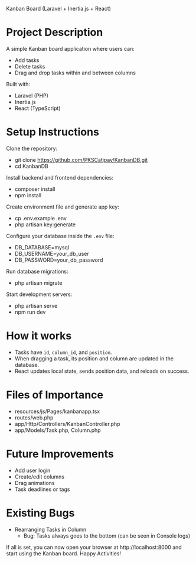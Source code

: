 Kanban Board (Laravel + Inertia.js + React)

Project Description
==========================
A simple Kanban board application where users can:
- Add tasks
- Delete tasks
- Drag and drop tasks within and between columns

Built with:
- Laravel (PHP)
- Inertia.js
- React (TypeScript)

Setup Instructions
==========================

Clone the repository:
- git clone https://github.com/PKSCatipay/KanbanDB.git
- cd KanbanDB

Install backend and frontend dependencies:
- composer install
- npm install

Create environment file and generate app key:
- cp .env.example .env
- php artisan key:generate

Configure your database inside the `.env` file:
- DB_DATABASE=mysql
- DB_USERNAME=your_db_user
- DB_PASSWORD=your_db_password

Run database migrations:
- php artisan migrate

Start development servers:
- php artisan serve
- npm run dev

How it works
==========================
- Tasks have `id`, `column_id`, and `position`.
- When dragging a task, its position and column are updated in the database.
- React updates local state, sends position data, and reloads on success.

Files of Importance
==========================
- resources/js/Pages/kanbanapp.tsx
- routes/web.php  
- app/Http/Controllers/KanbanController.php
- app/Models/Task.php, Column.php

Future Improvements
==========================
- Add user login
- Create/edit columns
- Drag animations
- Task deadlines or tags

Existing Bugs
==========================
- Rearranging Tasks in Column
  - Bug: Tasks always goes to the bottom (can be seen in Console logs)

If all is set, you can now open your browser at http://localhost:8000 and start using the Kanban board.
Happy Activities!
